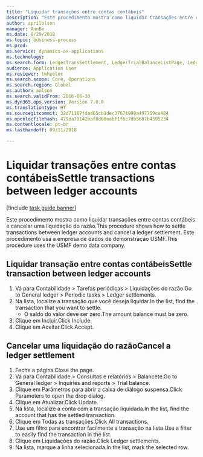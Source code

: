```yaml
--- 
title: "Liquidar transações entre contas contábeis"
description: "Este procedimento mostra como liquidar transações entre contas contábeis e cancelar uma liquidação do razão."
author: aprilolson
manager: AnnBe
ms.date: 8/29/2018
ms.topic: business-process
ms.prod: 
ms.service: dynamics-ax-applications
ms.technology: 
ms.search.form: LedgerTransSettlement, LedgerTrialBalanceListPage, LedgerTrialBalanceListPageBalanceParms, LedgerTransAccount, LedgerTransSettled
audience: Application User
ms.reviewer: twheeloc
ms.search.scope: Core, Operations
ms.search.region: Global
ms.author: aolson
ms.search.validFrom: 2016-06-30
ms.dyn365.ops.version: Version 7.0.0
ms.translationtype: HT
ms.sourcegitcommit: 32d71167fdad65cb1dec37671999a497759ca484
ms.openlocfilehash: 479da79142baf8d60eabf1f6c7db5687b4595234
ms.contentlocale: pt-br
ms.lasthandoff: 09/11/2018

---
```

# <a name="settle-transactions-between-ledger-accounts"></a><span data-ttu-id="eac23-103">Liquidar transações entre contas contábeis</span><span class="sxs-lookup"><span data-stu-id="eac23-103">Settle transactions between ledger accounts</span></span>

[!include [task guide banner](../../includes/task-guide-banner.md)]

<span data-ttu-id="eac23-104">Este procedimento mostra como liquidar transações entre contas contábeis e cancelar uma liquidação do razão.</span><span class="sxs-lookup"><span data-stu-id="eac23-104">This procedure shows how to settle transactions between ledger accounts and cancel a ledger settlement.</span></span> <span data-ttu-id="eac23-105">Este procedimento usa a empresa de dados de demonstração USMF.</span><span class="sxs-lookup"><span data-stu-id="eac23-105">This procedure uses the USMF demo data company.</span></span>


## <a name="settle-transaction-between-ledger-accounts"></a><span data-ttu-id="eac23-106">Liquidar transação entre contas contábeis</span><span class="sxs-lookup"><span data-stu-id="eac23-106">Settle transaction between ledger accounts</span></span>
1. <span data-ttu-id="eac23-107">Vá para Contabilidade > Tarefas periódicas > Liquidações do razão.</span><span class="sxs-lookup"><span data-stu-id="eac23-107">Go to General ledger > Periodic tasks > Ledger settlements.</span></span>
2. <span data-ttu-id="eac23-108">Na lista, localize a transação que você deseja liquidar.</span><span class="sxs-lookup"><span data-stu-id="eac23-108">In the list, find the transaction that you want to settle.</span></span>
    * <span data-ttu-id="eac23-109">O saldo do valor deve ser zero.</span><span class="sxs-lookup"><span data-stu-id="eac23-109">The amount balance must be zero.</span></span>  
3. <span data-ttu-id="eac23-110">Clique em Incluir.</span><span class="sxs-lookup"><span data-stu-id="eac23-110">Click Include.</span></span>
4. <span data-ttu-id="eac23-111">Clique em Aceitar.</span><span class="sxs-lookup"><span data-stu-id="eac23-111">Click Accept.</span></span>

## <a name="cancel-a-ledger-settlement"></a><span data-ttu-id="eac23-112">Cancelar uma liquidação do razão</span><span class="sxs-lookup"><span data-stu-id="eac23-112">Cancel a ledger settlement</span></span>
1. <span data-ttu-id="eac23-113">Feche a página.</span><span class="sxs-lookup"><span data-stu-id="eac23-113">Close the page.</span></span>
2. <span data-ttu-id="eac23-114">Vá para Contabilidade > Consultas e relatórios > Balancete.</span><span class="sxs-lookup"><span data-stu-id="eac23-114">Go to General ledger > Inquiries and reports > Trial balance.</span></span>
3. <span data-ttu-id="eac23-115">Clique em Parâmetros para abrir a caixa de diálogo suspensa.</span><span class="sxs-lookup"><span data-stu-id="eac23-115">Click Parameters to open the drop dialog.</span></span>
4. <span data-ttu-id="eac23-116">Clique em Atualizar.</span><span class="sxs-lookup"><span data-stu-id="eac23-116">Click Update.</span></span>
5. <span data-ttu-id="eac23-117">Na lista, localize a conta com a transação liquidada.</span><span class="sxs-lookup"><span data-stu-id="eac23-117">In the list, find the account that has the settled transaction.</span></span>
6. <span data-ttu-id="eac23-118">Clique em Todas as transações.</span><span class="sxs-lookup"><span data-stu-id="eac23-118">Click All transactions.</span></span>
7. <span data-ttu-id="eac23-119">Use um filtro para encontrar facilmente a transação na lista.</span><span class="sxs-lookup"><span data-stu-id="eac23-119">Use a filter to easily find the transaction in the list.</span></span>
8. <span data-ttu-id="eac23-120">Clique em Liquidações do razão.</span><span class="sxs-lookup"><span data-stu-id="eac23-120">Click Ledger settlements.</span></span>
9. <span data-ttu-id="eac23-121">Na lista, marque a linha selecionada.</span><span class="sxs-lookup"><span data-stu-id="eac23-121">In the list, mark the selected row.</span></span>


